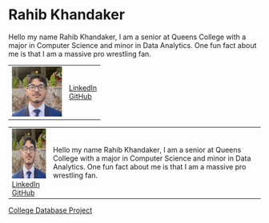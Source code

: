 
# Rahib Khandaker

Hello my name Rahib Khandaker, I am a senior at Queens College with a major in Computer Science and minor in Data Analytics.
One fun fact about me is that I am a massive pro wrestling fan.

<table>
  <tr>
    <td>
      <img src="assets/css/IMG_2689.jpg" width="100" height="100"/>
    </td>
    <td>
      <a href="https://www.linkedin.com/in/rahib-khandaker/">LinkedIn</a>
      <br>
      <a href="https://github.com/Rahib-Khan">GitHub</a>
    </td>
  </tr>
</table>

<table>
  <tr>
    <td>
      <img src="assets/css/IMG_2689.jpg" width="100" height="100"/>
      <br>
      <a href="https://www.linkedin.com/in/rahib-khandaker/">LinkedIn</a>
      <br>
      <a href="https://github.com/Rahib-Khan">GitHub</a>
    </td>
    <td>
      <p>Hello my name Rahib Khandaker, I am a senior at Queens College with a major in Computer Science and minor in Data Analytics.
One fun fact about me is that I am a massive pro wrestling fan.</p>
    </td>
  </tr>
</table>





[College Database Project](https://github.com/Rahib-Khan/CS331_NG_3/tree/main)


